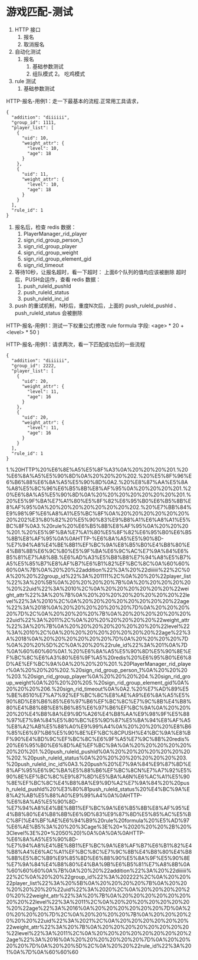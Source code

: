 # 游戏匹配-测试

1. HTTP 接口
    1. 报名
    2. 取消报名
2. 自动化测试
    1. 报名
        1. 基础参数测试
        2. 组队模式
            2。 吃鸡模式
3. rule 测试
    1. 基础参数测试

HTTP\-报名\-用例1：走一下最基本的流程.正常用工具请求，

```
{
  "addition": "diiiiii",
  "group_id": 1111,
  "player_list": [
    {
      "uid": 10,
      "weight_attr": {
        "level": 10,
        "age": 18
      }
    },
    {
      "uid": 11,
      "weight_attr": {
        "level": 10,
        "age": 18
      }
    }
  ],
  "rule_id": 1
}
```

1. 报名后，检查 redis 数据：
    1. PlayerManager\_rid\_player
    2. sign\_rid\_group\_person\_1
    3. sign\_rid\_group\_player
    4. sign\_rid\_group\_weight
    5. sign\_rid\_group\_element\_gid
    6. sign\_rid\_timeout
2. 等待10秒，让报名超时，看一下超时：
    上面6个队列的值均应该被删除
    超时后，PUSH会运作，查看 redis 数据：
    1. push\_ruleId\_pushId
    2. push\_ruleId\_status
    3. push\_ruleId\_inc\_id
3. push 的重试机制，N秒后，重度N次后，上面的 push\_ruleId\_pushId 、push\_ruleId\_status 会被删除

HTTP\-报名\-用例1：测试一下权重公式\(修改 rule formula 字段: \<age\> \* 20 \+ \<level\> \* 50 \)

HTTP\-报名\-用例1：请求两次，看一下匹配成功后的一些流程

```
{
  "addition": "diiiiii",
  "group_id": 2222,
  "player_list": [
    {
      "uid": 20,
      "weight_attr": {
        "level": 11,
        "age": 16
      }
    },
    {
      "uid": 20,
      "weight_attr": {
        "level": 11,
        "age": 16
      }
    }
  ],
  "rule_id": 1
}
```

1.%20HTTP%20%E6%8E%A5%E5%8F%A3%0A%20%20%20%201.%20%E6%8A%A5%E5%90%8D%0A%20%20%20%202.%20%E5%8F%96%E6%B6%88%E6%8A%A5%E5%90%8D%0A2.%20%E8%87%AA%E5%8A%A8%E5%8C%96%E6%B5%8B%E8%AF%95%0A%20%20%20%201.%20%E6%8A%A5%E5%90%8D%0A%20%20%20%20%20%20%20%201.%20%E5%9F%BA%E7%A1%80%E5%8F%82%E6%95%B0%E6%B5%8B%E8%AF%95%0A%20%20%20%20%20%20%20%202.%20%E7%BB%84%E9%98%9F%E6%A8%A1%E5%BC%8F%0A%20%20%20%20%20%20%20%202%E3%80%82%20%E5%90%83%E9%B8%A1%E6%A8%A1%E5%BC%8F%0A3.%20rule%20%E6%B5%8B%E8%AF%95%0A%20%20%20%201.%20%E5%9F%BA%E7%A1%80%E5%8F%82%E6%95%B0%E6%B5%8B%E8%AF%95%0A%0AHTTP\-%E6%8A%A5%E5%90%8D\-%E7%94%A8%E4%BE%8B1%EF%BC%9A%E8%B5%B0%E4%B8%80%E4%B8%8B%E6%9C%80%E5%9F%BA%E6%9C%AC%E7%9A%84%E6%B5%81%E7%A8%8B.%E6%AD%A3%E5%B8%B8%E7%94%A8%E5%B7%A5%E5%85%B7%E8%AF%B7%E6%B1%82%EF%BC%8C%0A%60%60%60%0A%7B%0A%20%20%22addition%22%3A%20%22diiiiii%22%2C%0A%20%20%22group\_id%22%3A%201111%2C%0A%20%20%22player\_list%22%3A%20%5B%0A%20%20%20%20%7B%0A%20%20%20%20%20%20%22uid%22%3A%2010%2C%0A%20%20%20%20%20%20%22weight\_attr%22%3A%20%7B%0A%20%20%20%20%20%20%20%20%22level%22%3A%2010%2C%0A%20%20%20%20%20%20%20%20%22age%22%3A%2018%0A%20%20%20%20%20%20%7D%0A%20%20%20%20%7D%2C%0A%20%20%20%20%7B%0A%20%20%20%20%20%20%22uid%22%3A%2011%2C%0A%20%20%20%20%20%20%22weight\_attr%22%3A%20%7B%0A%20%20%20%20%20%20%20%20%22level%22%3A%2010%2C%0A%20%20%20%20%20%20%20%20%22age%22%3A%2018%0A%20%20%20%20%20%20%7D%0A%20%20%20%20%7D%0A%20%20%5D%2C%0A%20%20%22rule\_id%22%3A%201%0A%7D%0A%60%60%60%0A1.%20%E6%8A%A5%E5%90%8D%E5%90%8E%EF%BC%8C%E6%A3%80%E6%9F%A5%20redis%20%E6%95%B0%E6%8D%AE%EF%BC%9A%0A%20%20%20%201.%20PlayerManager\_rid\_player%0A%20%20%20%202.%20sign\_rid\_group\_person\_1%0A%20%20%20%203.%20sign\_rid\_group\_player%0A%20%20%20%204.%20sign\_rid\_group\_weight%0A%20%20%20%205.%20sign\_rid\_group\_element\_gid%0A%20%20%20%206.%20sign\_rid\_timeout%0A%0A2.%20%E7%AD%89%E5%BE%8510%E7%A7%92%EF%BC%8C%E8%AE%A9%E6%8A%A5%E5%90%8D%E8%B6%85%E6%97%B6%EF%BC%8C%E7%9C%8B%E4%B8%80%E4%B8%8B%E8%B6%85%E6%97%B6%EF%BC%9A%0A%20%20%20%20%E4%B8%8A%E9%9D%A26%E4%B8%AA%E9%98%9F%E5%88%97%E7%9A%84%E5%80%BC%E5%9D%87%E5%BA%94%E8%AF%A5%E8%A2%AB%E5%88%A0%E9%99%A4%0A%20%20%20%20%E8%B6%85%E6%97%B6%E5%90%8E%EF%BC%8CPUSH%E4%BC%9A%E8%BF%90%E4%BD%9C%EF%BC%8C%E6%9F%A5%E7%9C%8B%20redis%20%E6%95%B0%E6%8D%AE%EF%BC%9A%0A%20%20%20%20%20%20%20%201.%20push\_ruleId\_pushId%0A%20%20%20%20%20%20%20%202.%20push\_ruleId\_status%0A%20%20%20%20%20%20%20%203.%20push\_ruleId\_inc\_id%0A3.%20push%20%E7%9A%84%E9%87%8D%E8%AF%95%E6%9C%BA%E5%88%B6%EF%BC%8CN%E7%A7%92%E5%90%8E%EF%BC%8C%E9%87%8D%E5%BA%A6N%E6%AC%A1%E5%90%8E%EF%BC%8C%E4%B8%8A%E9%9D%A2%E7%9A%84%20%20push\_ruleId\_pushId%20%E3%80%81push\_ruleId\_status%20%E4%BC%9A%E8%A2%AB%E5%88%A0%E9%99%A4%0A%0AHTTP\-%E6%8A%A5%E5%90%8D\-%E7%94%A8%E4%BE%8B1%EF%BC%9A%E6%B5%8B%E8%AF%95%E4%B8%80%E4%B8%8B%E6%9D%83%E9%87%8D%E5%85%AC%E5%BC%8F\(%E4%BF%AE%E6%94%B9%20rule%20formula%20%E5%AD%97%E6%AE%B5%3A%20%20%3Cage%3E%20\*%2020%20%20%2B%20%3Clevel%3E%20\*%2050%20\)%0A%0A%0A%0AHTTP\-%E6%8A%A5%E5%90%8D\-%E7%94%A8%E4%BE%8B1%EF%BC%9A%E8%AF%B7%E6%B1%82%E4%B8%A4%E6%AC%A1%EF%BC%8C%E7%9C%8B%E4%B8%80%E4%B8%8B%E5%8C%B9%E9%85%8D%E6%88%90%E5%8A%9F%E5%90%8E%E7%9A%84%E4%B8%80%E4%BA%9B%E6%B5%81%E7%A8%8B%0A%60%60%60%0A%7B%0A%20%20%22addition%22%3A%20%22diiiiii%22%2C%0A%20%20%22group\_id%22%3A%202222%2C%0A%20%20%22player\_list%22%3A%20%5B%0A%20%20%20%20%7B%0A%20%20%20%20%20%20%22uid%22%3A%2020%2C%0A%20%20%20%20%20%20%22weight\_attr%22%3A%20%7B%0A%20%20%20%20%20%20%20%20%22level%22%3A%2011%2C%0A%20%20%20%20%20%20%20%20%22age%22%3A%2016%0A%20%20%20%20%20%20%7D%0A%20%20%20%20%7D%2C%0A%20%20%20%20%7B%0A%20%20%20%20%20%20%22uid%22%3A%2021%2C%0A%20%20%20%20%20%20%22weight\_attr%22%3A%20%7B%0A%20%20%20%20%20%20%20%20%22level%22%3A%2011%2C%0A%20%20%20%20%20%20%20%20%22age%22%3A%2016%0A%20%20%20%20%20%20%7D%0A%20%20%20%20%7D%0A%20%20%5D%2C%0A%20%20%22rule\_id%22%3A%201%0A%7D%0A%60%60%60
